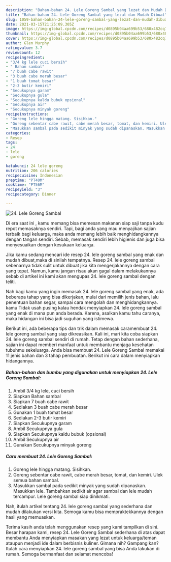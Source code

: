 ```yaml
---
description: "Bahan-bahan 24. Lele Goreng Sambal yang lezat dan Mudah Dibuat"
title: "Bahan-bahan 24. Lele Goreng Sambal yang lezat dan Mudah Dibuat"
slug: 1059-bahan-bahan-24-lele-goreng-sambal-yang-lezat-dan-mudah-dibuat
date: 2021-03-15T21:25:09.305Z
image: https://img-global.cpcdn.com/recipes/d0895b04aa699b53/680x482cq70/24-lele-goreng-sambal-foto-resep-utama.jpg
thumbnail: https://img-global.cpcdn.com/recipes/d0895b04aa699b53/680x482cq70/24-lele-goreng-sambal-foto-resep-utama.jpg
cover: https://img-global.cpcdn.com/recipes/d0895b04aa699b53/680x482cq70/24-lele-goreng-sambal-foto-resep-utama.jpg
author: Glen Murphy
ratingvalue: 3.7
reviewcount: 12
recipeingredient:
- "3/4 kg lele cuci bersih"
- " Bahan sambal"
- "7 buah cabe rawit"
- "3 buah cabe merah besar"
- "1 buah tomat besar"
- "2-3 butir kemiri"
- "Secukupnya garam"
- "Secukupnya gula"
- "Secukupnya kaldu bubuk opsional"
- "Secukupnya air"
- "Secukupnya minyak goreng"
recipeinstructions:
- "Goreng lele hingga matang. Sisihkan."
- "Goreng sebentar cabe rawit, cabe merah besar, tomat, dan kemiri. Ulek semua bahan sambal."
- "Masukkan sambal pada sedikit minyak yang sudah dipanaskan. Masukkan lele. Tambahkan sedikit air agar sambal dan lele mudah tercampur. Lele goreng sambal siap dinikmati."
categories:
- Resep
tags:
- 24
- lele
- goreng

katakunci: 24 lele goreng 
nutrition: 206 calories
recipecuisine: Indonesian
preptime: "PT40M"
cooktime: "PT56M"
recipeyield: "3"
recipecategory: Dinner

---
```



![24. Lele Goreng Sambal](https://img-global.cpcdn.com/recipes/d0895b04aa699b53/680x482cq70/24-lele-goreng-sambal-foto-resep-utama.jpg)

Di era  saat ini , kamu memang bisa memesan makanan siap saji tanpa kudu repot memasaknya sendiri. Tapi, bagi anda yang mau menyajikan sajian terbaik bagi keluarga, maka anda memang lebih baik menghidangkannya dengan tangan sendiri. Sebab, memasak sendiri lebih higienis dan juga bisa menyesuaikan dengan kesukaan keluarga.

Jika kamu sedang mencari ide resep 24. lele goreng sambal yang enak dan mudah dibuat,maka di sinilah tempatnya. Resep 24. lele goreng sambal  sebenarnya tidak sulit untuk dibuat jika kita mengerjakannya dengan cara yang tepat. Namun, kamu jangan risau akan gagal dalam melakukannya 
sebab di artikel ini kami akan mengupas 24. lele goreng sambal dengan teliti.  



Nah bagi kamu yang ingin memasak 24. lele goreng sambal yang enak, ada beberapa tahap yang bisa dikerjakan, mulai dari memilih jenis bahan, lalu penentuan bahan segar, sampai cara mengolah dan menghidangkannya. kamu Tidak usah pusing kalau hendak menyiapkan 24. lele goreng sambal yang enak di mana pun anda berada. Karena, asalkan kamu  tahu caranya, maka hidangan ini bisa jadi suguhan yang istimewa.

Berikut ini, ada beberapa tips dan trik dalam memasak caramembuat 24. lele goreng sambal yang siap dikreasikan. Kali ini, mari kita coba siapkan 24. lele goreng sambal sendiri di rumah. Tetap dengan bahan sederhana, sajian ini dapat memberi manfaat untuk membantu menjaga kesehatan tubuhmu sekeluarga. Anda bisa membuat 24. Lele Goreng Sambal memakai 11 jenis bahan dan 3 tahap pembuatan. Berikut ini cara dalam menyiapkan hidangannya.

<!--inarticleads1-->

##### Bahan-bahan dan bumbu yang digunakan untuk menyiapkan 24. Lele Goreng Sambal:

1. Ambil 3/4 kg lele, cuci bersih
1. Siapkan  Bahan sambal
1. Siapkan 7 buah cabe rawit
1. Sediakan 3 buah cabe merah besar
1. Gunakan 1 buah tomat besar
1. Sediakan 2-3 butir kemiri
1. Siapkan Secukupnya garam
1. Ambil Secukupnya gula
1. Siapkan Secukupnya kaldu bubuk (opsional)
1. Ambil Secukupnya air
1. Gunakan Secukupnya minyak goreng




<!--inarticleads2-->

##### Cara membuat 24. Lele Goreng Sambal:

1. Goreng lele hingga matang. Sisihkan.
1. Goreng sebentar cabe rawit, cabe merah besar, tomat, dan kemiri. Ulek semua bahan sambal.
1. Masukkan sambal pada sedikit minyak yang sudah dipanaskan. Masukkan lele. Tambahkan sedikit air agar sambal dan lele mudah tercampur. Lele goreng sambal siap dinikmati.




Nah, itulah artikel tentang  24. lele goreng sambal  yang sederhana dan mudah dilakukan versi kita. Semoga kamu bisa mempraktekkannya dengan hasil yang memuaskan. 

Terima kasih anda telah menggunakan resep yang kami tampilkan di sini. Besar harapan kami, resep  24. Lele Goreng Sambal sederhana di atas dapat membantu Anda menyiapkan masakan yang lezat untuk keluarga/teman ataupun menjadi ide dalam berbisnis kuliner. Gimana nih? Gampang kan? Itulah cara menyiapkan 24. lele goreng sambal yang bisa Anda lakukan di rumah. Semoga bermanfaat dan selamat mencoba!

